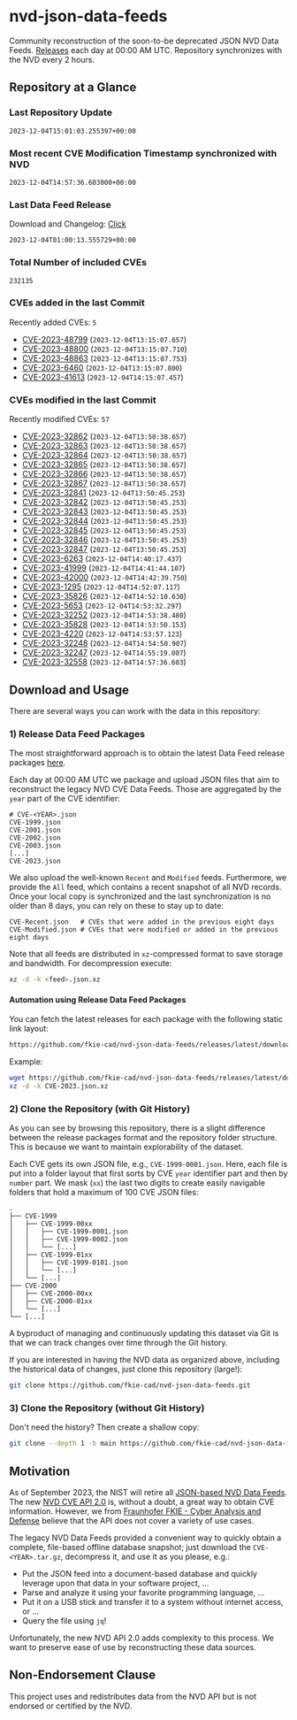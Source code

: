 # nvd-json-data-feeds

Community reconstruction of the soon-to-be deprecated JSON NVD Data Feeds. 
[Releases](https://github.com/fkie-cad/nvd-json-data-feeds/releases/latest) each day at 00:00 AM UTC.
Repository synchronizes with the NVD every 2 hours.

## Repository at a Glance

### Last Repository Update

```plain
2023-12-04T15:01:03.255397+00:00
```

### Most recent CVE Modification Timestamp synchronized with NVD

```plain
2023-12-04T14:57:36.603000+00:00
```

### Last Data Feed Release

Download and Changelog: [Click](https://github.com/fkie-cad/nvd-json-data-feeds/releases/latest)

```plain
2023-12-04T01:00:13.555729+00:00
```

### Total Number of included CVEs

```plain
232135
```

### CVEs added in the last Commit

Recently added CVEs: `5`

* [CVE-2023-48799](CVE-2023/CVE-2023-487xx/CVE-2023-48799.json) (`2023-12-04T13:15:07.657`)
* [CVE-2023-48800](CVE-2023/CVE-2023-488xx/CVE-2023-48800.json) (`2023-12-04T13:15:07.710`)
* [CVE-2023-48863](CVE-2023/CVE-2023-488xx/CVE-2023-48863.json) (`2023-12-04T13:15:07.753`)
* [CVE-2023-6460](CVE-2023/CVE-2023-64xx/CVE-2023-6460.json) (`2023-12-04T13:15:07.800`)
* [CVE-2023-41613](CVE-2023/CVE-2023-416xx/CVE-2023-41613.json) (`2023-12-04T14:15:07.457`)


### CVEs modified in the last Commit

Recently modified CVEs: `57`

* [CVE-2023-32862](CVE-2023/CVE-2023-328xx/CVE-2023-32862.json) (`2023-12-04T13:50:38.657`)
* [CVE-2023-32863](CVE-2023/CVE-2023-328xx/CVE-2023-32863.json) (`2023-12-04T13:50:38.657`)
* [CVE-2023-32864](CVE-2023/CVE-2023-328xx/CVE-2023-32864.json) (`2023-12-04T13:50:38.657`)
* [CVE-2023-32865](CVE-2023/CVE-2023-328xx/CVE-2023-32865.json) (`2023-12-04T13:50:38.657`)
* [CVE-2023-32866](CVE-2023/CVE-2023-328xx/CVE-2023-32866.json) (`2023-12-04T13:50:38.657`)
* [CVE-2023-32867](CVE-2023/CVE-2023-328xx/CVE-2023-32867.json) (`2023-12-04T13:50:38.657`)
* [CVE-2023-32841](CVE-2023/CVE-2023-328xx/CVE-2023-32841.json) (`2023-12-04T13:50:45.253`)
* [CVE-2023-32842](CVE-2023/CVE-2023-328xx/CVE-2023-32842.json) (`2023-12-04T13:50:45.253`)
* [CVE-2023-32843](CVE-2023/CVE-2023-328xx/CVE-2023-32843.json) (`2023-12-04T13:50:45.253`)
* [CVE-2023-32844](CVE-2023/CVE-2023-328xx/CVE-2023-32844.json) (`2023-12-04T13:50:45.253`)
* [CVE-2023-32845](CVE-2023/CVE-2023-328xx/CVE-2023-32845.json) (`2023-12-04T13:50:45.253`)
* [CVE-2023-32846](CVE-2023/CVE-2023-328xx/CVE-2023-32846.json) (`2023-12-04T13:50:45.253`)
* [CVE-2023-32847](CVE-2023/CVE-2023-328xx/CVE-2023-32847.json) (`2023-12-04T13:50:45.253`)
* [CVE-2023-6263](CVE-2023/CVE-2023-62xx/CVE-2023-6263.json) (`2023-12-04T14:40:17.437`)
* [CVE-2023-41999](CVE-2023/CVE-2023-419xx/CVE-2023-41999.json) (`2023-12-04T14:41:44.107`)
* [CVE-2023-42000](CVE-2023/CVE-2023-420xx/CVE-2023-42000.json) (`2023-12-04T14:42:39.750`)
* [CVE-2023-1295](CVE-2023/CVE-2023-12xx/CVE-2023-1295.json) (`2023-12-04T14:52:07.117`)
* [CVE-2023-35826](CVE-2023/CVE-2023-358xx/CVE-2023-35826.json) (`2023-12-04T14:52:10.630`)
* [CVE-2023-5653](CVE-2023/CVE-2023-56xx/CVE-2023-5653.json) (`2023-12-04T14:53:32.297`)
* [CVE-2023-32252](CVE-2023/CVE-2023-322xx/CVE-2023-32252.json) (`2023-12-04T14:53:38.480`)
* [CVE-2023-35828](CVE-2023/CVE-2023-358xx/CVE-2023-35828.json) (`2023-12-04T14:53:50.153`)
* [CVE-2023-4220](CVE-2023/CVE-2023-42xx/CVE-2023-4220.json) (`2023-12-04T14:53:57.123`)
* [CVE-2023-32248](CVE-2023/CVE-2023-322xx/CVE-2023-32248.json) (`2023-12-04T14:54:50.907`)
* [CVE-2023-32247](CVE-2023/CVE-2023-322xx/CVE-2023-32247.json) (`2023-12-04T14:55:19.007`)
* [CVE-2023-32558](CVE-2023/CVE-2023-325xx/CVE-2023-32558.json) (`2023-12-04T14:57:36.603`)


## Download and Usage

There are several ways you can work with the data in this repository:

### 1) Release Data Feed Packages

The most straightforward approach is to obtain the latest Data Feed release packages [here](https://github.com/fkie-cad/nvd-json-data-feeds/releases/latest).

Each day at 00:00 AM UTC we package and upload JSON files that aim to reconstruct the legacy NVD CVE Data Feeds.
Those are aggregated by the `year` part of the CVE identifier:

```
# CVE-<YEAR>.json
CVE-1999.json
CVE-2001.json
CVE-2002.json
CVE-2003.json
[...]
CVE-2023.json
```

We also upload the well-known `Recent` and `Modified` feeds.
Furthermore, we provide the `All` feed, which contains a recent snapshot of all NVD records.
Once your local copy is synchronized and the last synchronization is no older than 8 days, you can rely on these to stay up to date:

```plain
CVE-Recent.json   # CVEs that were added in the previous eight days
CVE-Modified.json # CVEs that were modified or added in the previous eight days
```

Note that all feeds are distributed in `xz`-compressed format to save storage and bandwidth.
For decompression execute:

```sh
xz -d -k <feed>.json.xz
```


#### Automation using Release Data Feed Packages

You can fetch the latest releases for each package with the following static link layout:

```sh
https://github.com/fkie-cad/nvd-json-data-feeds/releases/latest/download/CVE-<YEAR>.json.xz
```

Example:

```sh
wget https://github.com/fkie-cad/nvd-json-data-feeds/releases/latest/download/CVE-2023.json.xz
xz -d -k CVE-2023.json.xz
```

### 2) Clone the Repository (with Git History)

As you can see by browsing this repository, there is a slight difference between the release packages format and the repository folder structure.
This is because we want to maintain explorability of the dataset.

Each CVE gets its own JSON file, e.g., `CVE-1999-0001.json`.
Here, each file is put into a folder layout that first sorts by CVE `year` identifier part and then by `number` part.
We mask (`xx`) the last two digits to create easily navigable folders that hold a maximum of 100 CVE JSON files:

```plain
.
├── CVE-1999
│   ├── CVE-1999-00xx
│   │   ├── CVE-1999-0001.json
│   │   ├── CVE-1999-0002.json
│   │   └── [...]
│   ├── CVE-1999-01xx
│   │   ├── CVE-1999-0101.json
│   │   └── [...]
│   └── [...]
├── CVE-2000
│   ├── CVE-2000-00xx
│   ├── CVE-2000-01xx
│   └── [...]
└── [...]
```

A byproduct of managing and continuously updating this dataset via Git is that we can track changes over time through the Git history.

If you are interested in having the NVD data as organized above, including the historical data of changes, just clone this repository (large!):

```sh
git clone https://github.com/fkie-cad/nvd-json-data-feeds.git
```

### 3) Clone the Repository (without Git History)

Don't need the history? Then create a shallow copy:

```sh
git clone --depth 1 -b main https://github.com/fkie-cad/nvd-json-data-feeds.git
```

## Motivation

As of September 2023, the NIST will retire all [JSON-based NVD Data Feeds](https://nvd.nist.gov/vuln/data-feeds#divRetirementBanner-1).
The new [NVD CVE API 2.0](https://nvd.nist.gov/developers/vulnerabilities) is, without a doubt, a great way to obtain CVE information.
However, we from [Fraunhofer FKIE - Cyber Analysis and Defense](https://www.fkie.fraunhofer.de/en/departments/cad.html) believe that the API does not cover a variety of use cases.

The legacy NVD Data Feeds provided a convenient way to quickly obtain a complete, file-based offline database snapshot; just download the `CVE-<YEAR>.tar.gz`, decompress it, and use it as you please, e.g.:

* Put the JSON feed into a document-based database and quickly leverage upon that data in your software project, ...
* Parse and analyze it using your favorite programming language, ...
* Put it on a USB stick and transfer it to a system without internet access, or ...
* Query the file using `jq`!

Unfortunately, the new NVD API 2.0 adds complexity to this process.
We want to preserve ease of use by reconstructing these data sources.

## Non-Endorsement Clause

This project uses and redistributes data from the NVD API but is not endorsed or certified by the NVD.